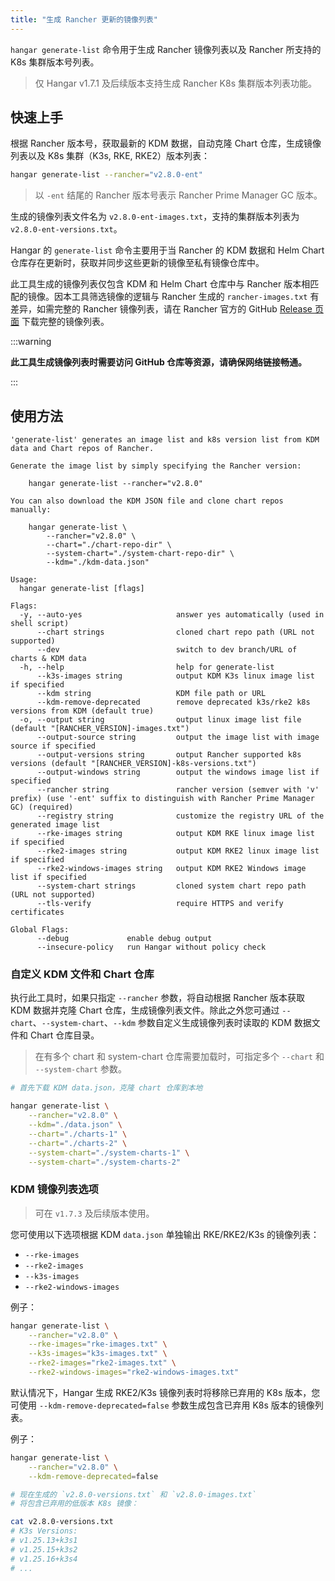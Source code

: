 ```yaml
---
title: "生成 Rancher 更新的镜像列表"
---
```


`hangar generate-list` 命令用于生成 Rancher 镜像列表以及 Rancher 所支持的 K8s 集群版本号列表。

> 仅 Hangar v1.7.1 及后续版本支持生成 Rancher K8s 集群版本列表功能。

## 快速上手

根据 Rancher 版本号，获取最新的 KDM 数据，自动克隆 Chart 仓库，生成镜像列表以及 K8s 集群（K3s, RKE, RKE2）版本列表：

```sh
hangar generate-list --rancher="v2.8.0-ent"
```

> 以 `-ent` 结尾的 Rancher 版本号表示 Rancher Prime Manager GC 版本。

生成的镜像列表文件名为 `v2.8.0-ent-images.txt`，支持的集群版本列表为 `v2.8.0-ent-versions.txt`。

Hangar 的 `generate-list` 命令主要用于当 Rancher 的 KDM 数据和 Helm Chart 仓库存在更新时，获取并同步这些更新的镜像至私有镜像仓库中。

此工具生成的镜像列表仅包含 KDM 和 Helm Chart 仓库中与 Rancher 版本相匹配的镜像。因本工具筛选镜像的逻辑与 Rancher 生成的 `rancher-images.txt` 有差异，如需完整的 Rancher 镜像列表，请在 Rancher 官方的 GitHub [Release 页面](https://github.com/rancher/rancher/releases) 下载完整的镜像列表。

:::warning

**此工具生成镜像列表时需要访问 GitHub 仓库等资源，请确保网络链接畅通。**

:::

## 使用方法

```text title="hangar generate-list --help"
'generate-list' generates an image list and k8s version list from KDM data and Chart repos of Rancher.

Generate the image list by simply specifying the Rancher version:

    hangar generate-list --rancher="v2.8.0"

You can also download the KDM JSON file and clone chart repos manually:

    hangar generate-list \
        --rancher="v2.8.0" \
        --chart="./chart-repo-dir" \
        --system-chart="./system-chart-repo-dir" \
        --kdm="./kdm-data.json"

Usage:
  hangar generate-list [flags]

Flags:
  -y, --auto-yes                     answer yes automatically (used in shell script)
      --chart strings                cloned chart repo path (URL not supported)
      --dev                          switch to dev branch/URL of charts & KDM data
  -h, --help                         help for generate-list
      --k3s-images string            output KDM K3s linux image list if specified
      --kdm string                   KDM file path or URL
      --kdm-remove-deprecated        remove deprecated k3s/rke2 k8s versions from KDM (default true)
  -o, --output string                output linux image list file (default "[RANCHER_VERSION]-images.txt")
      --output-source string         output the image list with image source if specified
      --output-versions string       output Rancher supported k8s versions (default "[RANCHER_VERSION]-k8s-versions.txt")
      --output-windows string        output the windows image list if specified
      --rancher string               rancher version (semver with 'v' prefix) (use '-ent' suffix to distinguish with Rancher Prime Manager GC) (required)
      --registry string              customize the registry URL of the generated image list
      --rke-images string            output KDM RKE linux image list if specified
      --rke2-images string           output KDM RKE2 linux image list if specified
      --rke2-windows-images string   output KDM RKE2 Windows image list if specified
      --system-chart strings         cloned system chart repo path (URL not supported)
      --tls-verify                   require HTTPS and verify certificates

Global Flags:
      --debug             enable debug output
      --insecure-policy   run Hangar without policy check
```

### 自定义 KDM 文件和 Chart 仓库

执行此工具时，如果只指定 `--rancher` 参数，将自动根据 Rancher 版本获取 KDM 数据并克隆 Chart 仓库，生成镜像列表文件。除此之外您可通过 `--chart`、`--system-chart`、`--kdm` 参数自定义生成镜像列表时读取的 KDM 数据文件和 Chart 仓库目录。

> 在有多个 chart 和 system-chart 仓库需要加载时，可指定多个 `--chart` 和 `--system-chart` 参数。

```sh
# 首先下载 KDM data.json，克隆 chart 仓库到本地

hangar generate-list \
    --rancher="v2.8.0" \
    --kdm="./data.json" \
    --chart="./charts-1" \
    --chart="./charts-2" \
    --system-chart="./system-charts-1" \
    --system-chart="./system-charts-2"
```

### KDM 镜像列表选项

> 可在 `v1.7.3` 及后续版本使用。

您可使用以下选项根据 KDM `data.json` 单独输出 RKE/RKE2/K3s 的镜像列表：
- `--rke-images`
- `--rke2-images`
- `--k3s-images`
- `--rke2-windows-images`

例子：
```bash
hangar generate-list \
    --rancher="v2.8.0" \
    --rke-images="rke-images.txt" \
    --k3s-images="k3s-images.txt" \
    --rke2-images="rke2-images.txt" \
    --rke2-windows-images="rke2-windows-images.txt"
```

默认情况下，Hangar 生成 RKE2/K3s 镜像列表时将移除已弃用的 K8s 版本，您可使用 `--kdm-remove-deprecated=false` 参数生成包含已弃用 K8s 版本的镜像列表。

例子：
```bash
hangar generate-list \
    --rancher="v2.8.0" \
    --kdm-remove-deprecated=false

# 现在生成的 `v2.8.0-versions.txt` 和 `v2.8.0-images.txt`
# 将包含已弃用的低版本 K8s 镜像：

cat v2.8.0-versions.txt
# K3s Versions:
# v1.25.13+k3s1
# v1.25.15+k3s2
# v1.25.16+k3s4
# ...
```
